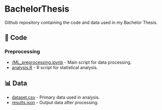 # BachelorThesis
Github repository containing the code and data used in my Bachelor Thesis.



## 📁 Code

### Preprocessing 
- [/ML_preprocessing.ipynb](code/ML_preprocessing.ipynb) - Main script for data processing.
- [analysis.R](./path/to/analysis.R) - R script for statistical analysis.

## 📊 Data
- [dataset.csv](./path/to/dataset.csv) - Primary data used in analysis.
- [results.json](./path/to/results.json) - Output data after processing.


